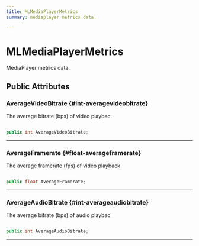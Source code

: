 ```yaml
---
title: MLMediaPlayerMetrics
summary: mediaplayer metrics data. 

---
```


# MLMediaPlayerMetrics




MediaPlayer metrics data.   





## Public Attributes

### AverageVideoBitrate {#int-averagevideobitrate}

The average bitrate (bps) of video playbac 

```csharp

public int AverageVideoBitrate;

```






-----------

### AverageFramerate {#float-averageframerate}

The average framerate (fps) of video playback 

```csharp

public float AverageFramerate;

```






-----------

### AverageAudioBitrate {#int-averageaudiobitrate}

The average bitrate (bps) of audio playbac 

```csharp

public int AverageAudioBitrate;

```






-----------

